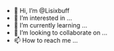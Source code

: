- 👋 Hi, I’m @Lisixbuff
- 👀 I’m interested in ...
- 🌱 I’m currently learning ...
- 💞️ I’m looking to collaborate on ...
- 📫 How to reach me ...

<!---
Lisixbuff/Lisixbuff is a ✨ special ✨ repository because its `README.md` (this file) appears on your GitHub profile.
You can click the Preview link to take a look at your changes.
--->
